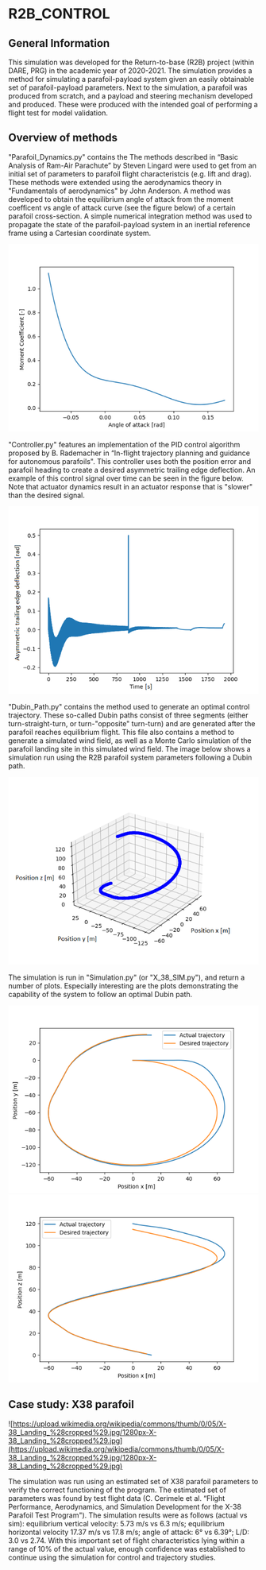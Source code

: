 # R2B_CONTROL

## General Information
This simulation was developed for the Return-to-base (R2B) project (within DARE, PRG) in the academic year of 2020-2021. The simulation provides a method for simulating a parafoil-payload system given an easily obtainable set of parafoil-payload parameters. Next to the simulation, a parafoil was produced from scratch, and a payload and steering mechanism developed and produced. These were produced with the intended goal of performing a flight test for model validation.

## Overview of methods

"Parafoil_Dynamics.py" contains the  The methods described in “Basic Analysis of Ram-Air Parachute” by Steven Lingard were used to get from an initial set of parameters to parafoil flight characteristcis (e.g. lift and drag). These methods were extended using the aerodynamics theory in "Fundamentals of aerodynamics" by John Anderson. A method was developed to obtain the equilibrium angle of attack from the moment coefficent vs angle of attack curve (see the figure below) of a certain parafoil cross-section. A simple numerical integration method was used to propagate the state of the parafoil-payload system in an inertial reference frame using a Cartesian coordinate system. 

![./Images/Cm_alpha.png](./Images/Cm_alpha.png)

"Controller.py" features an implementation of the PID control algorithm proposed by B. Rademacher in “In-flight trajectory planning and guidance for autonomous parafoils". This controller uses both the position error and parafoil heading to create a desired asymmetric trailing edge deflection. An example of this control signal over time can be seen in the figure below. Note that actuator dynamics result in an actuator response that is "slower" than the desired signal.

![./Images/Control_Deflection.png](./Images/Control_Deflection.png)

"Dubin_Path.py" contains the method used to generate an optimal control trajectory. These so-called Dubin paths consist of three segments (either turn-straight-turn, or turn-"opposite" turn-turn) and are generated after the parafoil reaches equilibrium flight. This file also contains a method to generate a simulated wind field, as well as a Monte Carlo simulation of the parafoil landing site in this simulated wind field. The image below shows a simulation run using the R2B parafoil system parameters following a Dubin path.

![./Images/3D_trajectory_own_parafoil.png](./Images/3D_trajectory_own_parafoil.png)

The simulation is run in "Simulation.py" (or "X_38_SIM.py"), and return a number of plots. Especially interesting are the plots demonstrating the capability of the system to follow an optimal Dubin path.

![./Images/XY_desired.png](./Images/XY_desired.png)
![./Images/XZ_desired.png](./Images/XZ_desired.png)

## Case study: X38 parafoil

![https://upload.wikimedia.org/wikipedia/commons/thumb/0/05/X-38_Landing_%28cropped%29.jpg/1280px-X-38_Landing_%28cropped%29.jpg](https://upload.wikimedia.org/wikipedia/commons/thumb/0/05/X-38_Landing_%28cropped%29.jpg/1280px-X-38_Landing_%28cropped%29.jpg)

The simulation was run using an estimated set of X38 parafoil parameters to verify the correct functioning of the program. The estimated set of parameters was found by  test flight data (C. Cerimele et al. “Flight Performance, Aerodynamics, and
Simulation Development for the X-38 Parafoil Test Program"). The simulation results were as follows (actual vs sim): equilibrium vertical velocity: 5.73 m/s vs 6.3 m/s; equilibrium horizontal velocity 17.37 m/s vs 17.8 m/s; angle of attack: 6° vs 6.39°; L/D: 3.0 vs 2.74. With this important set of flight characteristics lying within a range of 10% of the actual value, enough confidence was established to continue using the simulation for control and trajectory studies.


